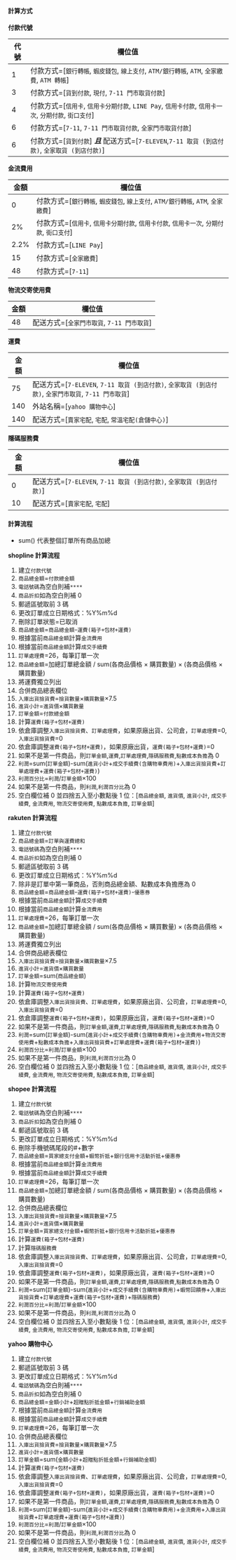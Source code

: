 #### 計算方式

**付款代號**

| 代號 | 欄位值                                                                                                |
| ---- | ----------------------------------------------------------------------------------------------------- |
| 1    | 付款方式=[`銀行轉帳`, `蝦皮錢包`, `線上支付`, `ATM/銀行轉帳`, `ATM`, `全家繳費`, `ATM 轉帳`]          |
| 3    | 付款方式=[`貨到付款`, `現付`, `7-11 門市取貨付款`]                                                    |
| 4    | 付款方式=[`信用卡`, `信用卡分期付款`, `LINE Pay`, `信用卡付款`, `信用卡一次`, `分期付款`, `街口支付`] |
| 6    | 付款方式=[`7-11`, `7-11 門市取貨付款`, `全家門市取貨付款`]                                            |
| 6    | 付款方式=[`貨到付款`] **_且_** 配送方式=[`7-ELEVEN`,`7-11 取貨 (到店付款)`, `全家取貨 (到店付款)`]    |

**金流費用**

| 金額 | 欄位值                                                                                    |
| ---- | ----------------------------------------------------------------------------------------- |
| 0    | 付款方式=[`銀行轉帳`, `蝦皮錢包`, `線上支付`, `ATM/銀行轉帳`, `ATM`, `全家繳費`]          |
| 2%   | 付款方式=[`信用卡`, `信用卡分期付款`, `信用卡付款`, `信用卡一次`, `分期付款`, `街口支付`] |
| 2.2% | 付款方式=[`LINE Pay`]                                                                     |
| 15   | 付款方式=[`全家繳費`]                                                                     |
| 48   | 付款方式=[`7-11`]                                                                         |

**物流交寄使用費**

| 金額 | 欄位值                                     |
| ---- | ------------------------------------------ |
| 48   | 配送方式=[`全家門市取貨`, `7-11 門市取貨`] |

**運費**

| 金額 | 欄位值                                                                                                |
| ---- | ----------------------------------------------------------------------------------------------------- |
| 75   | 配送方式=[`7-ELEVEN`, `7-11 取貨 (到店付款)`, `全家取貨 (到店付款)`, `全家門市取貨`, `7-11 門市取貨`] |
| 140  | 外站名稱=[`yahoo 購物中心`]                                                                           |
| 140  | 配送方式=[`賣家宅配`, `宅配`, `常溫宅配(倉儲中心)`]                                                   |

**隱碼服務費**

| 金額 | 欄位值                                                               |
| ---- | -------------------------------------------------------------------- |
| 0    | 配送方式=[`7-ELEVEN`, `7-11 取貨 (到店付款)`, `全家取貨 (到店付款)`] |
| 10   | 配送方式=[`賣家宅配`, `宅配`]                                        |

#### 計算流程

- sum() 代表整個訂單所有商品加總

**shopline 計算流程**

1. 建立`付款代號`
1. `商品總金額`=`付款總金額`
1. `電話號碼`為空白則補`****`
1. `商品折扣`如為空白則補 0
1. 郵遞區號取前 3 碼
1. 更改訂單成立日期格式：%Y%m%d
1. 刪除訂單狀態=已取消
1. `商品總金額`=`商品總金額`-`運費(箱子+包材+運費)`
1. 根據當前`商品總金額`計算`金流費用`
1. 根據當前`商品總金額`計算`成交手續費`
1. `訂單處理費`=26，每筆訂單一次
1. `商品總金額`=加總訂單總金額 / sum(各商品價格 × 購買數量) × (各商品價格 × 購買數量)
1. 將運費獨立列出
1. 合併商品總表欄位
1. `入庫出貨撿貨費`=`撿貨數量`×`購買數量`×7.5
1. `進貨小計`=`進貨價`×`購買數量`
1. `訂單金額`=`付款總金額`
1. 計算`運費(箱子+包材+運費)`
1. 依倉庫調整`入庫出貨撿貨費`、`訂單處理費`，如果原廠出貨、公司倉，`訂單處理費`=0, `入庫出貨撿貨費`=0
1. 依倉庫調整`運費(箱子+包材+運費)`，如果原廠出貨，`運費(箱子+包材+運費)`=0
1. 如果不是第一件商品，則`訂單金額`,`運費`,`訂單處理費`,`隱碼服務費`,`點數成本負擔`為 0
1. `利潤`=sum(`訂單金額`)-sum(`進貨小計`+`成交手續費(含購物車費用)`+`入庫出貨撿貨費`+`訂單處理費`+`運費(箱子+包材+運費)`)
1. `利潤百分比`=`利潤`/`訂單金額`×100
1. 如果不是第一件商品，則`利潤`,`利潤百分比`為 0
1. 空白欄位補 0 並四捨五入至小數點後 1 位：[`商品總金額`, `進貨價`, `進貨小計`, `成交手續費`, `金流費用`, `物流交寄使用費`, `點數成本負擔`, `訂單金額`]

**rakuten 計算流程**

1. 建立`付款代號`
1. `商品總金額`=`訂單與運費總和`
1. `電話號碼`為空白則補`****`
1. `商品折扣`如為空白則補 0
1. 郵遞區號取前 3 碼
1. 更改訂單成立日期格式：%Y%m%d
1. 除非是訂單中第一筆商品，否則商品總金額、點數成本負擔應為 0
1. `商品總金額`=`商品總金額`-`運費(箱子+包材+運費)`-`優惠券`
1. 根據當前`商品總金額`計算`成交手續費`
1. 根據當前`商品總金額`計算`金流費用`
1. `訂單處理費`=26，每筆訂單一次
1. `商品總金額`=加總訂單總金額 / sum(各商品價格 × 購買數量) × (各商品價格 × 購買數量)
1. 將運費獨立列出
1. 合併商品總表欄位
1. `入庫出貨撿貨費`=`撿貨數量`×`購買數量`×7.5
1. `進貨小計`=`進貨價`×`購買數量`
1. `訂單金額`=sum(`商品總金額`)
1. 計算`物流交寄使用費`
1. 計算`運費(箱子+包材+運費)`
1. 依倉庫調整`入庫出貨撿貨費`、`訂單處理費`，如果原廠出貨、公司倉，`訂單處理費`=0, `入庫出貨撿貨費`=0
1. 依倉庫調整`運費(箱子+包材+運費)`，如果原廠出貨，`運費(箱子+包材+運費)`=0
1. 如果不是第一件商品，則`訂單金額`,`運費`,`訂單處理費`,`隱碼服務費`,`點數成本負擔`為 0
1. `利潤`=sum(`訂單金額`)-sum(`進貨小計`+`成交手續費(含購物車費用)`+`金流費用`+`物流交寄使用費`+`點數成本負擔`+`入庫出貨撿貨費`+`訂單處理費`+`運費(箱子+包材+運費)`)
1. `利潤百分比`=`利潤`/`訂單金額`×100
1. 如果不是第一件商品，則`利潤`,`利潤百分比`為 0
1. 空白欄位補 0 並四捨五入至小數點後 1 位：[`商品總金額`, `進貨價`, `進貨小計`, `成交手續費`, `金流費用`, `物流交寄使用費`, `點數成本負擔`, `訂單金額`]

**shopee 計算流程**

1. 建立`付款代號`
1. `電話號碼`為空白則補`****`
1. `商品折扣`如為空白則補 0
1. 郵遞區號取前 3 碼
1. 更改訂單成立日期格式：%Y%m%d
1. 刪除手機號碼尾段的#+數字
1. `商品總金額`=`買家總支付金額`+`蝦幣折抵`+`銀行信用卡活動折抵`+`優惠券`
1. 根據當前`商品總金額`計算`金流費用`
1. 根據當前`商品總金額`計算`成交手續費`
1. `訂單處理費`=26，每筆訂單一次
1. `商品總金額`=加總訂單總金額 / sum(各商品價格 × 購買數量) × (各商品價格 × 購買數量)
1. 合併商品總表欄位
1. `入庫出貨撿貨費`=`撿貨數量`×`購買數量`×7.5
1. `進貨小計`=`進貨價`×`購買數量`
1. `訂單金額`=`買家總支付金額`+`蝦幣折抵`+`銀行信用卡活動折抵`+`優惠券`
1. 計算`運費(箱子+包材+運費)`
1. 計算`隱碼服務費`
1. 依倉庫調整`入庫出貨撿貨費`、`訂單處理費`，如果原廠出貨、公司倉，`訂單處理費`=0, `入庫出貨撿貨費`=0
1. 依倉庫調整`運費(箱子+包材+運費)`，如果原廠出貨，`運費(箱子+包材+運費)`=0
1. 如果不是第一件商品，則`訂單金額`,`運費`,`訂單處理費`,`隱碼服務費`,`點數成本負擔`為 0
1. `利潤`=sum(`訂單金額`)-sum(`進貨小計`+`成交手續費(含購物車費用)`+`蝦幣回饋券`+`入庫出貨撿貨費`+`訂單處理費`+`運費(箱子+包材+運費)`+`隱碼服務費`)
1. `利潤百分比`=`利潤`/`訂單金額`×100
1. 如果不是第一件商品，則`利潤`,`利潤百分比`為 0
1. 空白欄位補 0 並四捨五入至小數點後 1 位：[`商品總金額`, `進貨價`, `進貨小計`, `成交手續費`, `金流費用`, `物流交寄使用費`, `點數成本負擔`, `訂單金額`]

**yahoo 購物中心**

1. 建立`付款代號`
1. 郵遞區號取前 3 碼
1. 更改訂單成立日期格式：%Y%m%d
1. `電話號碼`為空白則補`****`
1. `商品折扣`如為空白則補 0
1. `商品總金額`=`金額小計`+`超贈點折抵金額`+`行銷補助金額`
1. 根據當前`商品總金額`計算`金流費用`
1. 根據當前`商品總金額`計算`成交手續費`
1. `訂單處理費`=26，每筆訂單一次
1. 合併商品總表欄位
1. `入庫出貨撿貨費`=`撿貨數量`×`購買數量`×7.5
1. `進貨小計`=`進貨價`×`購買數量`
1. `訂單金額`=sum(`金額小計`+`超贈點折抵金額`+`行銷補助金額`)
1. 計算`運費(箱子+包材+運費)`
1. 依倉庫調整`入庫出貨撿貨費`、`訂單處理費`，如果原廠出貨、公司倉，`訂單處理費`=0, `入庫出貨撿貨費`=0
1. 依倉庫調整`運費(箱子+包材+運費)`，如果原廠出貨，`運費(箱子+包材+運費)`=0
1. 如果不是第一件商品，則`訂單金額`,`運費`,`訂單處理費`,`隱碼服務費`,`點數成本負擔`為 0
1. `利潤`=sum(`訂單金額`)-sum(`進貨小計`+`成交手續費(含購物車費用)`+`金流費用`+`入庫出貨撿貨費`+`訂單處理費`+`運費(箱子+包材+運費)`)
1. `利潤百分比`=`利潤`/`訂單金額`×100
1. 如果不是第一件商品，則`利潤`,`利潤百分比`為 0
1. 空白欄位補 0 並四捨五入至小數點後 1 位：[`商品總金額`, `進貨價`, `進貨小計`, `成交手續費`, `金流費用`, `物流交寄使用費`, `點數成本負擔`, `訂單金額`]
